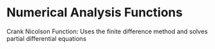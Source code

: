 # Numerical Analysis Functions
 
Crank Nicolson Function: Uses the finite difference method and solves partial differential equations

